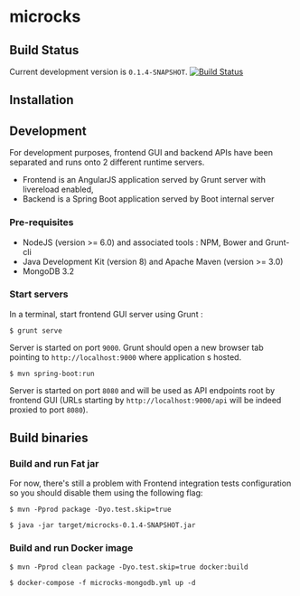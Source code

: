# microcks

## Build Status

Current development version is `0.1.4-SNAPSHOT`. [![Build Status](https://travis-ci.org/microcks/microcks.png?branch=master)](https://travis-ci.org/microcks/microcks)

## Installation

## Development

For development purposes, frontend GUI and backend APIs have been separated and runs onto 2 different runtime servers.
* Frontend is an AngularJS application served by Grunt server with livereload enabled,
* Backend is a Spring Boot application served by Boot internal server

### Pre-requisites

* NodeJS (version >= 6.0) and associated tools : NPM, Bower and Grunt-cli
* Java Development Kit (version 8) and Apache Maven (version >= 3.0)
* MongoDB 3.2

### Start servers

In a terminal, start frontend GUI server using Grunt :

```
$ grunt serve
```

Server is started on port `9000`. Grunt should open a new browser tab pointing to `http://localhost:9000` where application s hosted.

```
$ mvn spring-boot:run
```

Server is started on port `8080` and will be used as API endpoints root by frontend GUI (URLs starting by `http://localhost:9000/api` will be indeed proxied to port `8080`).

## Build binaries

### Build and run Fat jar

For now, there's still a problem with Frontend integration tests configuration so you should disable them using the following flag:
 
```
$ mvn -Pprod package -Dyo.test.skip=true
```

```
$ java -jar target/microcks-0.1.4-SNAPSHOT.jar
```

### Build and run Docker image

```
$ mvn -Pprod clean package -Dyo.test.skip=true docker:build
```

```
$ docker-compose -f microcks-mongodb.yml up -d
```

